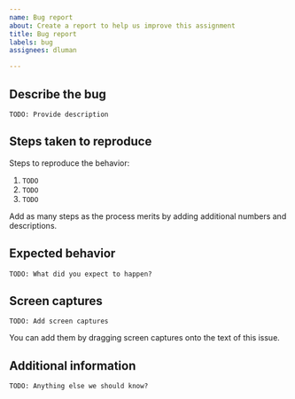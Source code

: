 ```yaml
---
name: Bug report
about: Create a report to help us improve this assignment
title: Bug report
labels: bug
assignees: dluman

---
```


## Describe the bug

`TODO: Provide description`

## Steps taken to reproduce

Steps to reproduce the behavior:

1. `TODO`
2. `TODO`
3. `TODO`

Add as many steps as the process merits by adding additional numbers and descriptions.

## Expected behavior

`TODO: What did you expect to happen?`

## Screen captures

`TODO: Add screen captures`

You can add them by dragging screen captures onto the text of this issue.

## Additional information

`TODO: Anything else we should know?`
